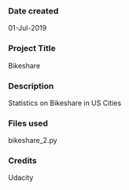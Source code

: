 ### Date created
01-Jul-2019

### Project Title
Bikeshare

### Description
Statistics on Bikeshare in US Cities

### Files used
bikeshare_2.py

### Credits
Udacity
